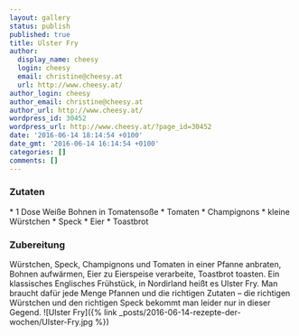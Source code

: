 ```yaml
---
layout: gallery
status: publish
published: true
title: Ulster Fry
author:
  display_name: cheesy
  login: cheesy
  email: christine@cheesy.at
  url: http://www.cheesy.at/
author_login: cheesy
author_email: christine@cheesy.at
author_url: http://www.cheesy.at/
wordpress_id: 30452
wordpress_url: http://www.cheesy.at/?page_id=30452
date: '2016-06-14 18:14:54 +0100'
date_gmt: '2016-06-14 16:14:54 +0100'
categories: []
comments: []
---
```

### Zutaten
\* 1 Dose Weiße Bohnen in Tomatensoße
\* Tomaten
\* Champignons
\* kleine Würstchen
\* Speck
\* Eier
\* Toastbrot
### Zubereitung
Würstchen, Speck, Champignons und Tomaten in einer Pfanne anbraten, Bohnen aufwärmen, Eier zu Eierspeise verarbeite, Toastbrot toasten. Ein klassisches Englisches Frühstück, in Nordirland heißt es Ulster Fry. Man braucht dafür jede Menge Pfannen und die richtigen Zutaten – die richtigen Würstchen und den richtigen Speck bekommt man leider nur in dieser Gegend.
![Ulster Fry]({% link _posts/2016-06-14-rezepte-der-wochen/Ulster-Fry.jpg %})
